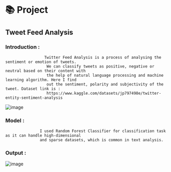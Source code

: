 # 📚 Project
 ## Tweet Feed Analysis
   ### Introduction : 
                     Twitter Feed Analysis is a process of analysing the sentiment or emotion of tweets.
                      We can classify tweets as positive, negative or neutral based on their content with
                      the help of natural language processing and machine learning algorithm. Here I find 
                      out the sentiment, polarity and subjectivity of the tweet. Dataset link is :
                      https://www.kaggle.com/datasets/jp797498e/twitter-entity-sentiment-analysis 
                    

                      
 ![image](https://github.com/ShyamashreeGhorai1/Shyamashree_Ghorai_Scifor/assets/131132617/cb53c400-d43e-43f9-94cd-120880914324)

   

   ### Model :
                   I used Random Forest Classifier for classification task as it can handle high-dimensional
                   and sparse datasets, which is common in text analysis.

 ### Output :      
![image](https://github.com/ShyamashreeGhorai1/Shyamashree_Ghorai_Scifor/assets/131132617/56a8c806-d0db-4c76-9803-9661ff93e66e)


